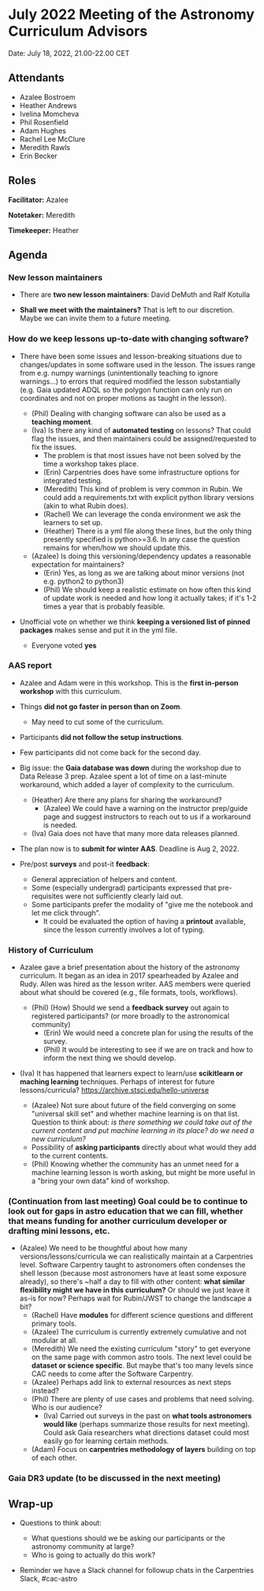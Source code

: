# July 2022 Meeting of the Astronomy Curriculum Advisors  

Date: July 18, 2022, 21.00-22.00 CET 
 
## Attendants

* Azalee Bostroem
* Heather Andrews
* Ivelina Momcheva
* Phil Rosenfield
* Adam Hughes
* Rachel Lee McClure
* Meredith Rawls
* Erin Becker

## Roles

**Facilitator:** Azalee

**Notetaker:** Meredith

**Timekeeper:** Heather

## Agenda

### New lesson maintainers 

* There are **two new lesson maintainers**: David DeMuth and Ralf Kotulla

* **Shall we meet with the maintainers?** That is left to our discretion. Maybe we can invite them to a future meeting.

### How do we keep lessons up-to-date with changing software? 

* There have been some issues and lesson-breaking situations due to changes/updates in some software used in the lesson. The issues range from e.g. numpy warnings (unintentionally teaching to ignore warnings...) to errors that required modified the lesson substantially (e.g. Gaia updated ADQL so the polygon function can only run on coordinates and not on proper motions as taught in the lesson).

    - (Phil) Dealing with changing software can also be used as a **teaching moment**.  
    - (Iva) Is there any kind of **automated testing** on lessons? That could flag the issues, and then maintainers could be assigned/requested to fix the issues.  
        - The problem is that most issues have not been solved by the time a workshop takes place.  
        - (Erin) Carpentries does have some infrastructure options for integrated testing.  
        - (Meredith) This kind of problem is very common in Rubin. We could add a requirements.txt with explicit python library versions (akin to what Rubin does).  
        - (Rachel) We can leverage the conda environment we ask the learners to set up.  
        - (Heather) There is a yml file along these lines, but the only thing presently specified is python>=3.6. In any case the question remains for when/how we should update this.  
    - (Azalee) Is doing this versioning/dependency updates a reasonable expectation for maintainers?  
        - (Erin) Yes, as long as we are talking about minor versions (not e.g. python2 to python3)  
        - (Phil) We should keep a realistic estimate on how often this kind of update work is needed and how long it actually takes; if it's 1-2 times a year that is probably feasible.  

* Unofficial vote on whether we think **keeping a versioned list of pinned packages** makes sense and put it in the yml file.   
    - Everyone voted **yes**  

### AAS report 

* Azalee and Adam were in this workshop. This is the **first in-person workshop** with this curriculum. 

* Things **did not go faster in person than on Zoom**.  
    - May need to cut some of the curriculum.  

* Participants **did not follow the setup instructions**.  

* Few participants did not come back for the second day.  

* Big issue: the **Gaia database was down** during the workshop due to Data Release 3 prep. Azalee spent a lot of time on a last-minute workaround, which added a layer of complexity to the curriculum.  
    - (Heather) Are there any plans for sharing the workaround?   
        - (Azalee) We could have a warning on the instructor prep/guide page and suggest instructors to reach out to us if a workaround is needed.   
    - (Iva) Gaia does not have that many more data releases planned.  

* The plan now is to **submit for winter AAS**. Deadline is Aug 2, 2022.  

* Pre/post **surveys** and post-it **feedback**:  
    - General appreciation of helpers and content.  
    - Some (especially undergrad) participants expressed that pre-requisites were not sufficiently clearly laid out.   
    - Some participants prefer the modality of "give me the notebook and let me click through".  
        - It could be evaluated the option of having a **printout** available, since the lesson currently involves a lot of typing.  

### History of Curriculum

* Azalee gave a brief presentation about the history of the astronomy curriculum. It began as an idea in 2017 spearheaded by Azalee and Rudy. Allen was hired as the lesson writer. AAS members were queried about what should be covered (e.g., file formats, tools, workflows). 
    - (Phil) (How) Should we send a **feedback survey** out again to registered participants? (or more broadly to the astronomical community)     
        - (Erin) We would need a concrete plan for using the results of the survey.  
        - (Phil) It would be interesting to see if we are on track and how to inform the next thing we should develop.

* (Iva) It has happened that learners expect to learn/use **scikitlearn or maching learning** techniques. Perhaps of interest for future lessons/curricula? https://archive.stsci.edu/hello-universe 
    - (Azalee) Not sure about future of the field converging on some "universal skill set" and whether machine learning is on that list. Question to think about: *is there something we could take out of the current content and put machine learning in its place? do we need a new curriculum?*
    - Possibility of **asking participants** directly about what would they add to the current contents.
    - (Phil) Knowing whether the community has an unmet need for a machine learning lesson is worth asking, but might be more useful in a "bring your own data" kind of workshop.  

### (Continuation from last meeting) Goal could be to continue to look out for gaps in astro education that we can fill, whether that means funding for another curriculum developer or drafting mini lessons, etc. 

* (Azalee) We need to be thoughtful about how many versions/lessons/curricula we can realistically maintain at a Carpentries level. Software Carpentry taught to astronomers often condenses the shell lesson (because most astronomers have at least some exposure already), so there's ~half a day to fill with other content: **what similar flexibility might we have in this curriculum?** Or should we just leave it as-is for now? Perhaps wait for Rubin/JWST to change the landscape a bit?  
    - (Rachel) Have **modules** for different science questions and different primary tools.  
    - (Azalee) The curriculum is currently extremely cumulative and not modular at all.  
    - (Meredith) We need the existing curriculum "story" to get everyone on the same page with common astro tools. The next level could be **dataset or science specific**. But maybe that's too many levels since CAC needs to come after the Software Carpentry.
    - (Azalee) Perhaps add link to external resources as next steps instead?
    - (Phil) There are plenty of use cases and problems that need solving. Who is our audience?
        - (Iva) Carried out surveys in the past on **what tools astronomers would like** (perhaps summarize those results for next meeting). Could ask Gaia researchers what directions dataset could most easily go for learning certain methods.
    - (Adam) Focus on **carpentries methodology of layers** building on top of each other.

### Gaia DR3 update (to be discussed in the next meeting)

## Wrap-up

* Questions to think about:
    - What questions should we be asking our participants or the astronomy community at large?  
    - Who is going to actually do this work?

* Reminder we have a Slack channel for followup chats in the Carpentries Slack, #cac-astro  